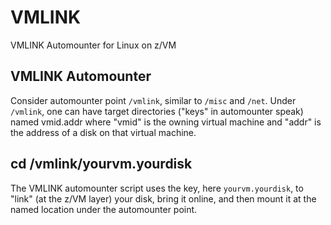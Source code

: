 # VMLINK

VMLINK Automounter for Linux on z/VM

## VMLINK Automounter

Consider automounter point `/vmlink`, similar to `/misc` and `/net`.
Under `/vmlink`, one can have target directories ("keys" in automounter speak)
named vmid.addr where "vmid" is the owning virtual machine
and "addr" is the address of a disk on that virtual machine.

## cd /vmlink/yourvm.yourdisk

The VMLINK automounter script uses the key, here `yourvm.yourdisk`,
to "link" (at the z/VM layer) your disk, bring it online,
and then mount it at the named location under the automounter point.


